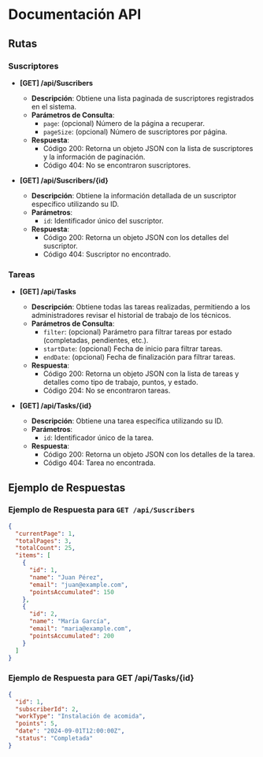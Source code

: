 # Documentación API

## Rutas

### Suscriptores

- **[GET] /api/Suscribers**
  - **Descripción**: Obtiene una lista paginada de suscriptores registrados en el sistema.
  - **Parámetros de Consulta**:
    - `page`: (opcional) Número de la página a recuperar.
    - `pageSize`: (opcional) Número de suscriptores por página.
  - **Respuesta**:
    - Código 200: Retorna un objeto JSON con la lista de suscriptores y la información de paginación.
    - Código 404: No se encontraron suscriptores.

- **[GET] /api/Suscribers/{id}**
  - **Descripción**: Obtiene la información detallada de un suscriptor específico utilizando su ID.
  - **Parámetros**:
    - `id`: Identificador único del suscriptor.
  - **Respuesta**:
    - Código 200: Retorna un objeto JSON con los detalles del suscriptor.
    - Código 404: Suscriptor no encontrado.

### Tareas

- **[GET] /api/Tasks**
  - **Descripción**: Obtiene todas las tareas realizadas, permitiendo a los administradores revisar el historial de trabajo de los técnicos.
  - **Parámetros de Consulta**:
    - `filter`: (opcional) Parámetro para filtrar tareas por estado (completadas, pendientes, etc.).
    - `startDate`: (opcional) Fecha de inicio para filtrar tareas.
    - `endDate`: (opcional) Fecha de finalización para filtrar tareas.
  - **Respuesta**:
    - Código 200: Retorna un objeto JSON con la lista de tareas y detalles como tipo de trabajo, puntos, y estado.
    - Código 204: No se encontraron tareas.

- **[GET] /api/Tasks/{id}**
  - **Descripción**: Obtiene una tarea específica utilizando su ID.
  - **Parámetros**:
    - `id`: Identificador único de la tarea.
  - **Respuesta**:
    - Código 200: Retorna un objeto JSON con los detalles de la tarea.
    - Código 404: Tarea no encontrada.

## Ejemplo de Respuestas

### Ejemplo de Respuesta para `GET /api/Suscribers`
```json
{
  "currentPage": 1,
  "totalPages": 3,
  "totalCount": 25,
  "items": [
    {
      "id": 1,
      "name": "Juan Pérez",
      "email": "juan@example.com",
      "pointsAccumulated": 150
    },
    {
      "id": 2,
      "name": "María García",
      "email": "maria@example.com",
      "pointsAccumulated": 200
    }
  ]
}
```
### Ejemplo de Respuesta para GET /api/Tasks/{id}
``` json
{
  "id": 1,
  "subscriberId": 2,
  "workType": "Instalación de acomida",
  "points": 5,
  "date": "2024-09-01T12:00:00Z",
  "status": "Completada"
}
```
